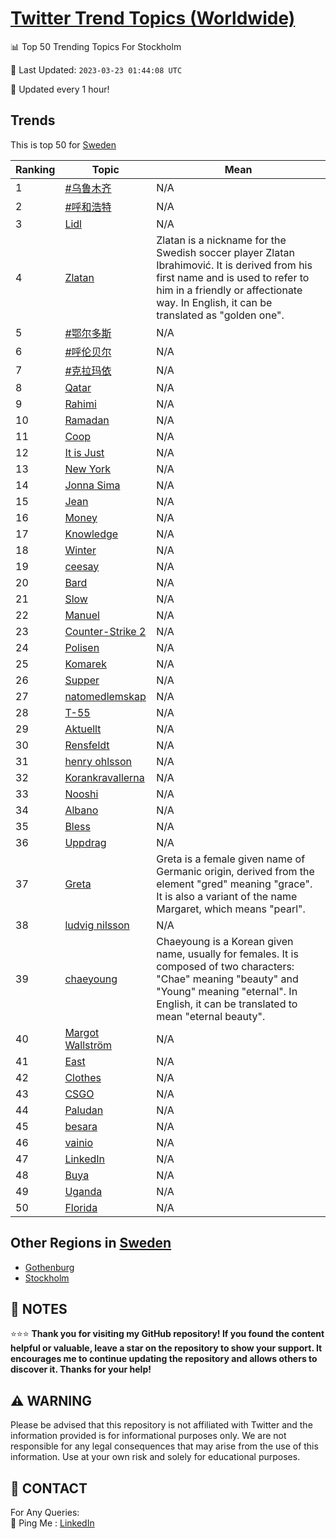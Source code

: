 [Twitter Trend Topics (Worldwide)](https://github.com/ErcinDedeoglu/Twitter-Trend-Topics)
==========


📊 Top 50 Trending Topics For Stockholm

📆 Last Updated: `2023-03-23 01:44:08 UTC`

🔧 Updated every 1 hour!


## Trends

This is top 50 for [Sweden](</Sweden>)

| Ranking | Topic | Mean |
| ------- | ------------ | ------------ |
| 1 | [#乌鲁木齐](http://twitter.com/search?q=%23%e4%b9%8c%e9%b2%81%e6%9c%a8%e9%bd%90) | N/A |
| 2 | [#呼和浩特](http://twitter.com/search?q=%23%e5%91%bc%e5%92%8c%e6%b5%a9%e7%89%b9) | N/A |
| 3 | [Lidl](http://twitter.com/search?q=Lidl) | N/A |
| 4 | [Zlatan](http://twitter.com/search?q=Zlatan) | Zlatan is a nickname for the Swedish soccer player Zlatan Ibrahimović. It is derived from his first name and is used to refer to him in a friendly or affectionate way. In English, it can be translated as "golden one". |
| 5 | [#鄂尔多斯](http://twitter.com/search?q=%23%e9%84%82%e5%b0%94%e5%a4%9a%e6%96%af) | N/A |
| 6 | [#呼伦贝尔](http://twitter.com/search?q=%23%e5%91%bc%e4%bc%a6%e8%b4%9d%e5%b0%94) | N/A |
| 7 | [#克拉玛依](http://twitter.com/search?q=%23%e5%85%8b%e6%8b%89%e7%8e%9b%e4%be%9d) | N/A |
| 8 | [Qatar](http://twitter.com/search?q=Qatar) | N/A |
| 9 | [Rahimi](http://twitter.com/search?q=Rahimi) | N/A |
| 10 | [Ramadan](http://twitter.com/search?q=Ramadan) | N/A |
| 11 | [Coop](http://twitter.com/search?q=Coop) | N/A |
| 12 | [It is Just](http://twitter.com/search?q=It+is+Just) | N/A |
| 13 | [New York](http://twitter.com/search?q=New+York) | N/A |
| 14 | [Jonna Sima](http://twitter.com/search?q=Jonna+Sima) | N/A |
| 15 | [Jean](http://twitter.com/search?q=Jean) | N/A |
| 16 | [Money](http://twitter.com/search?q=Money) | N/A |
| 17 | [Knowledge](http://twitter.com/search?q=Knowledge) | N/A |
| 18 | [Winter](http://twitter.com/search?q=Winter) | N/A |
| 19 | [ceesay](http://twitter.com/search?q=ceesay) | N/A |
| 20 | [Bard](http://twitter.com/search?q=Bard) | N/A |
| 21 | [Slow](http://twitter.com/search?q=Slow) | N/A |
| 22 | [Manuel](http://twitter.com/search?q=Manuel) | N/A |
| 23 | [Counter-Strike 2](http://twitter.com/search?q=Counter-Strike+2) | N/A |
| 24 | [Polisen](http://twitter.com/search?q=Polisen) | N/A |
| 25 | [Komarek](http://twitter.com/search?q=Komarek) | N/A |
| 26 | [Supper](http://twitter.com/search?q=Supper) | N/A |
| 27 | [natomedlemskap](http://twitter.com/search?q=natomedlemskap) | N/A |
| 28 | [T-55](http://twitter.com/search?q=T-55) | N/A |
| 29 | [Aktuellt](http://twitter.com/search?q=Aktuellt) | N/A |
| 30 | [Rensfeldt](http://twitter.com/search?q=Rensfeldt) | N/A |
| 31 | [henry ohlsson](http://twitter.com/search?q=henry+ohlsson) | N/A |
| 32 | [Korankravallerna](http://twitter.com/search?q=Korankravallerna) | N/A |
| 33 | [Nooshi](http://twitter.com/search?q=Nooshi) | N/A |
| 34 | [Albano](http://twitter.com/search?q=Albano) | N/A |
| 35 | [Bless](http://twitter.com/search?q=Bless) | N/A |
| 36 | [Uppdrag](http://twitter.com/search?q=Uppdrag) | N/A |
| 37 | [Greta](http://twitter.com/search?q=Greta) | Greta is a female given name of Germanic origin, derived from the element "gred" meaning "grace". It is also a variant of the name Margaret, which means "pearl". |
| 38 | [ludvig nilsson](http://twitter.com/search?q=ludvig+nilsson) | N/A |
| 39 | [chaeyoung](http://twitter.com/search?q=chaeyoung) | Chaeyoung is a Korean given name, usually for females. It is composed of two characters: "Chae" meaning "beauty" and "Young" meaning "eternal". In English, it can be translated to mean "eternal beauty". |
| 40 | [Margot Wallström](http://twitter.com/search?q=Margot+Wallstr%c3%b6m) | N/A |
| 41 | [East](http://twitter.com/search?q=East) | N/A |
| 42 | [Clothes](http://twitter.com/search?q=Clothes) | N/A |
| 43 | [CSGO](http://twitter.com/search?q=CSGO) | N/A |
| 44 | [Paludan](http://twitter.com/search?q=Paludan) | N/A |
| 45 | [besara](http://twitter.com/search?q=besara) | N/A |
| 46 | [vainio](http://twitter.com/search?q=vainio) | N/A |
| 47 | [LinkedIn](http://twitter.com/search?q=LinkedIn) | N/A |
| 48 | [Buya](http://twitter.com/search?q=Buya) | N/A |
| 49 | [Uganda](http://twitter.com/search?q=Uganda) | N/A |
| 50 | [Florida](http://twitter.com/search?q=Florida) | N/A |



## Other Regions in [Sweden](</Sweden>)

* [Gothenburg](</Sweden/Gothenburg.md>)
* [Stockholm](</Sweden/Stockholm.md>)



## 📝 NOTES

⭐⭐⭐ **Thank you for visiting my GitHub repository! If you found the content helpful or valuable, leave a star on the repository to show your support. It encourages me to continue updating the repository and allows others to discover it. Thanks for your help!**


## ⚠️ WARNING

Please be advised that this repository is not affiliated with Twitter and the information provided is for informational purposes only. We are not responsible for any legal consequences that may arise from the use of this information. Use at your own risk and solely for educational purposes.


## 📨 CONTACT

 For Any Queries:  
            🏓 Ping Me : [LinkedIn](https://www.linkedin.com/in/ercindedeoglu/)
